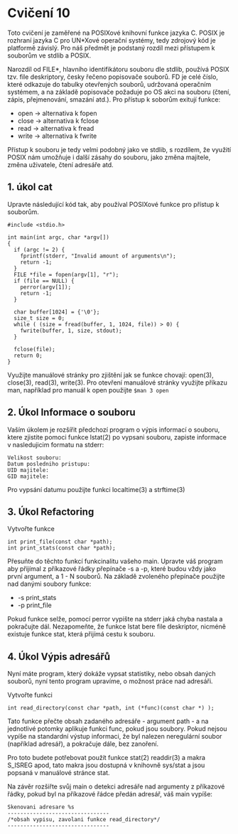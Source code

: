 # Cvičení 10

Toto cvičení je zaměřené na POSIXové knihovní funkce jazyka C.
POSIX je rozhraní jazyka C pro UN*Xové operační systémy, tedy zdrojový kód je platformě závislý.
Pro náš předmět je podstaný rozdíl mezi přístupem k souborům ve stdlib a POSIX. 

Narozdíl od FILE*, hlavního identifikátoru souboru dle stdlib, používá POSIX tzv. file deskriptory,
česky řečeno popisovače souborů. FD je celé číslo, které odkazuje do tabulky otevřených souborů, udržovaná operačním systémem, a na základě popisovače požaduje po OS akci na souboru (čtení, zápis, přejmenování, smazání atd.).
Pro přístup k soborům exitují funkce:
* open -> alternativa k fopen
* close -> alternativa k fclose
* read -> alternativa k fread
* write -> alternativa k fwrite

Přístup k souboru je tedy velmi podobný jako ve stdlib, s rozdílem, že využití POSIX nám umožňuje i další zásahy do souboru, jako změna majitele, změna uživatele, čtení adresáře atd.

## 1. úkol cat
Upravte následující kód tak, aby používal POSIXové funkce pro přístup k souborům.

```{C}
#include <stdio.h>

int main(int argc, char *argv[])
{
  if (argc != 2) {
    fprintf(stderr, "Invalid amount of arguments\n");
    return -1;
  }
  FILE *file = fopen(argv[1], "r");
  if (file == NULL) {
    perror(argv[1]);
    return -1;
  }
  
  char buffer[1024] = {'\0'};
  size_t size = 0;
  while ( (size = fread(buffer, 1, 1024, file)) > 0) {
    fwrite(buffer, 1, size, stdout);
  }
  
  fclose(file);
  return 0;
}
```
Využijte manuálové stránky pro zjištění jak se funkce chovají:
open(3), close(3), read(3), write(3). 
Pro otevření manuálové stránky využijte příkazu man, například pro manuál k open použijte
```$man 3 open```

## 2. Úkol Informace o souboru
Vaším úkolem je rozšířit předchozí program o výpis informací o souboru, ktere zjistite pomoci funkce lstat(2)
po vypsani souboru, zapiste informace v nasledujicim formatu na stderr:
```
Velikost souboru: 
Datum posledniho pristupu:
UID majitele:
GID majitele:
```
Pro vypsání datumu použijte funkci localtime(3) a strftime(3)

## 3. Úkol Refactoring
Vytvořte funkce
```
int print_file(const char *path);
int print_stats(const char *path);
```
Přesuňte do těchto funkcí funkcinalitu vašeho main.
Upravte váš program aby přijímal z příkazové řádky přepínače -s a -p, které budou vždy jako první argument, a 1 - N souborů.
Na základě zvoleného přepínače použijte nad danými soubory funkce:
* -s print_stats
* -p print_file

Pokud funkce selže, pomocí perror vypište na stderr jaká chyba nastala a pokračujte dál. Nezapomeňte, že funkce lstat bere file deskriptor, nicméně existuje funkce stat, která přijímá cestu k souboru.

## 4. Úkol Výpis adresářů
Nyní máte program, který dokáže vypsat statistiky, nebo obsah daných souborů, nyní tento program upravíme, o možnost práce nad adresáři.

Vytvořte funkci
```
int read_directory(const char *path, int (*func)(const char *) );
```
Tato funkce přečte obsah zadaného adresáře - argument path - a na jednotlivé potomky aplikuje funkci func, pokud jsou soubory.
Pokud nejsou vypíše na standardní výstup informaci, že byl nalezen neregulární soubor (například adresář), a pokračuje dále, bez zanoření.

Pro toto budete potřebovat použít funkce stat(2) readdir(3) a makra S_ISREG apod, tato makra jsou dostupná v knihovně sys/stat a jsou popsaná v manuálové stránce stat.

Na závěr rozšiřte svůj main o detekci adresáře nad argumenty z příkazové řádky, pokud byl na příkazové řádce předán adresář, váš main vypíše:
```
Skenovani adresare %s
--------------------------------
/*obsah vypisu, zavolani funkce read_directory*/
--------------------------------
```
